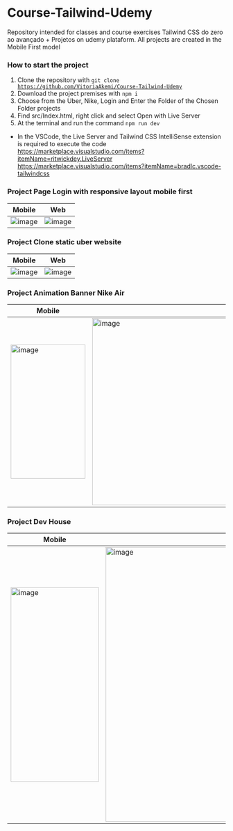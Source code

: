 # Course-Tailwind-Udemy    
Repository intended for classes and course exercises Tailwind CSS do zero ao avançado + Projetos on udemy plataform. All projects are created in the Mobile First model

### How to start the project
1. Clone the repository with <code>git clone https://github.com/VitoriaAkemi/Course-Tailwind-Udemy</code> <br/>
2. Download the project premises with <code>npm i</code> <br/>
3. Choose from the Uber, Nike, Login and Enter the Folder of the Chosen Folder projects <br/>
4. Find src/Index.html, right click and select Open with Live Server <br/>
5. At the terminal and run the command <code>npm run dev</code> <br/>

- In the VSCode, the Live Server and Tailwind CSS IntelliSense extension is required to execute the code <br/>
https://marketplace.visualstudio.com/items?itemName=ritwickdey.LiveServer <br/>
https://marketplace.visualstudio.com/items?itemName=bradlc.vscode-tailwindcss

### Project Page Login with responsive layout mobile first

| Mobile | Web | 
|----------|----------|
| <img alt="image" src="https://github.com/user-attachments/assets/8b6b7712-abc3-49d5-a6c5-71709ef39232" /> | <img alt="image" src="https://github.com/user-attachments/assets/60f88bdb-903e-4f75-bdda-05148426e946" /> |


### Project Clone static uber website
| Mobile | Web | 
|----------|----------|
| <img alt="image" src="https://github.com/user-attachments/assets/90a49b67-e08f-4c0f-870f-f6b4a892e13e" />| <img alt="image" src="https://github.com/user-attachments/assets/a6a82be1-96c1-4890-8a6b-7abfe6134353" />|

### Project Animation Banner Nike Air
| Mobile | Web | 
|----------|----------|
| <img width="172" height="308" alt="image" src="https://github.com/user-attachments/assets/9caf086f-4559-41fa-90b0-f994f3b2bcd5" />| <img width="715" height="430" alt="image" src="https://github.com/user-attachments/assets/1a36b3b5-dd49-4890-b958-0aebc7766096" />|

### Project Dev House
| Mobile | Web | 
|----------|----------|
| <img width="203" height="447" alt="image" src="https://github.com/user-attachments/assets/8c12aa0b-174e-4ae7-811b-27f796a8410c" />| <img width="1365" height="632" alt="image" src="https://github.com/user-attachments/assets/89f7ede8-d3cc-4d46-ac8b-54297ab0da9b" />|
